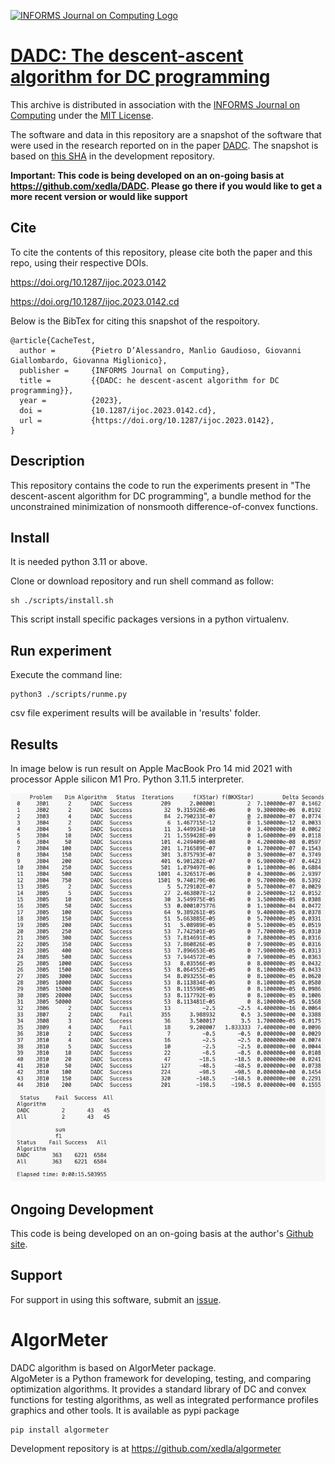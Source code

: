 [![INFORMS Journal on Computing Logo](https://INFORMSJoC.github.io/logos/INFORMS_Journal_on_Computing_Header.jpg)](https://pubsonline.informs.org/journal/ijoc)

# [DADC: The descent-ascent algorithm for DC programming](https://doi.org/10.1287/ijoc.2023.0142)


This archive is distributed in association with the [INFORMS Journal on
Computing](https://pubsonline.informs.org/journal/ijoc) under the [MIT License](LICENSE).

The software and data in this repository are a snapshot of the software
that were used in the research reported on in the paper 
[DADC](https://doi.org/10.1287/ijoc.2023.0142). 
The snapshot is based on 
[this SHA](https://github.com/xedla/DADC/commit/9807f88004f7b74b3e989015ad6b9b612563e49a)
in the development repository. 

**Important: This code is being developed on an on-going basis at 
https://github.com/xedla/DADC. Please go there if you would like to
get a more recent version or would like support**

## Cite

To cite the contents of this repository, please cite both the paper and this repo, using their respective DOIs.

https://doi.org/10.1287/ijoc.2023.0142

https://doi.org/10.1287/ijoc.2023.0142.cd

Below is the BibTex for citing this snapshot of the respoitory.

```
@article{CacheTest,
  author =        {Pietro D’Alessandro, Manlio Gaudioso, Giovanni Giallombardo, Giovanna Miglionico},
  publisher =     {INFORMS Journal on Computing},
  title =         {{DADC: he descent-ascent algorithm for DC programming}},
  year =          {2023},
  doi =           {10.1287/ijoc.2023.0142.cd},
  url =           {https://doi.org/10.1287/ijoc.2023.0142},
}  
```

## Description

This repository contains the code to run the experiments present in "The descent-ascent algorithm for DC programming", a bundle method for the unconstrained minimization of nonsmooth difference-of-convex functions. 

## Install
It is needed python 3.11 or above.

Clone or download repository and run shell command as follow:

```
sh ./scripts/install.sh
```

This script install specific packages versions in a python virtualenv.

## Run experiment

Execute the command line:

```
python3 ./scripts/runme.py
```
csv file experiment results will be available in 'results' folder.
## Results
In image below is run result on Apple MacBook Pro 14 mid 2021 with processor Apple silicon M1 Pro.
Python 3.11.5 interpreter.

<img src="results/dadc.png" alt="DACD result" />


## Ongoing Development

This code is being developed on an on-going basis at the author's
[Github site](https://github.com/xedla/DADC).

## Support

For support in using this software, submit an
[issue](https://github.com/xedla/DADC/issues/new).

# AlgorMeter
DADC algorithm is based on AlgorMeter package.  
AlgoMeter is a Python framework for developing, testing, and comparing optimization algorithms. It provides a standard library of DC and convex functions for testing algorithms, as well as integrated performance profiles graphics and other tools.
It is available as pypi package
```
pip install algormeter
```

Development repository is at https://github.com/xedla/algormeter
